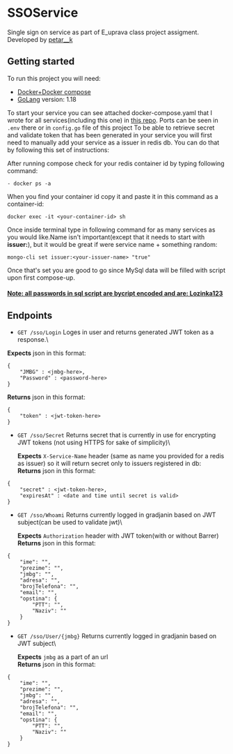 # SSOService

Single sign on service as part of E_uprava class project assigment. Developed by [petar__k](https://www.linkedin.com/in/petar-komord%C5%BEi%C4%87-23765a233/)

## Getting started
To run this project you will need:
- [Docker+Docker compose](https://www.docker.com/)
- [GoLang](https://go.dev/dl/) version: 1.18 

To start your service you can see attached docker-compose.yaml that I wrote for all services(including this one)
in [this repo](https://github.com/EUPRAVA-TIM1/DockerCompose). Ports can be seen in `.env` there or in `config.go` file of this project
To be able to retrieve secret and validate token that has been generated in your service you will first need to manually 
add your service as a issuer in redis db. You can do that by following this set of instructions:

After running compose check for your redis container id by typing following command:
```
- docker ps -a
```
When you find your container id copy it and paste it in this command as a container-id:
```
docker exec -it <your-container-id> sh
```
Once inside terminal type in following command for as many services as you would like.Name isn't important(except that it needs to start with **issuer:**), but it would be great if were service name + something random:
```
mongo-cli set issuer:<your-issuer-name> "true"
```
Once that's set you are good to go since MySql data will be filled with script upon first compose-up.
#### <u>Note: all passwords in sql script are bycript encoded and are: Lozinka123</u>

## Endpoints
- `GET /sso/Login` Loges in user and returns generated JWT token as a response.\

**Expects** json in this format:
```
{
    "JMBG" : <jmbg-here>,
    "Password" : <password-here>
}
```
**Returns** json in this format:
```
{
    "token" : <jwt-token-here>
}
```
- `GET /sso/Secret` Returns secret that is currently in use for encrypting JWT tokens (not using HTTPS for sake of simplicity)\

  **Expects** `X-Service-Name` header (same as name you provided for a redis as issuer) so it will return secret only to issuers registered in db:\
**Returns** json in this format:
```
{
    "secret" : <jwt-token-here>,
    "expiresAt" : <date and time until secret is valid>
}
```

- `GET /sso/Whoami` Returns currently logged in gradjanin based on JWT subject(can be used to validate jwt)\

  **Expects** `Authorization` header with JWT token(with or without Barrer)\
  **Returns** json in this format:
```
{
    "ime": "",
    "prezime": "",
    "jmbg": "",
    "adresa": "",
    "brojTelefona": "",
    "email": "",
    "opstina": {
        "PTT": "",
        "Naziv": ""
    }
}
```

- `GET /sso/User/{jmbg}` Returns currently logged in gradjanin based on JWT subject\

  **Expects** `jmbg` as a part of an url\
  **Returns** json in this format:
```
{
    "ime": "",
    "prezime": "",
    "jmbg": "",
    "adresa": "",
    "brojTelefona": "",
    "email": "",
    "opstina": {
        "PTT": "",
        "Naziv": ""
    }
}
```